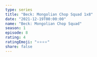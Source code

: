 ```yaml
---
type: series
title: "Beck: Mongolian Chop Squad 1x8"
date: "2021-12-19T00:00:00"
name: "Beck: Mongolian Chop Squad"
season: 1
episode: 8
rating: 4
ratingEmoji: "⭐️⭐️⭐️⭐️"
share: false
---
```

